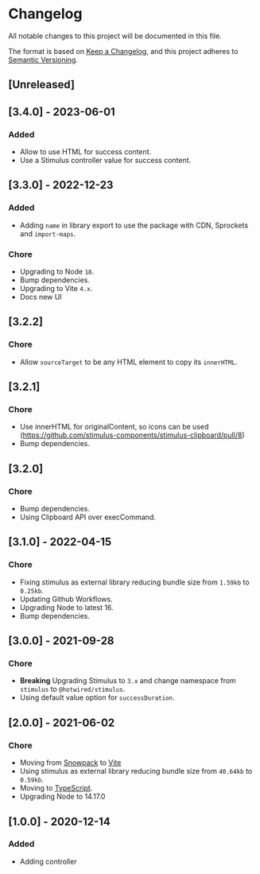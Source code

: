 # Changelog
All notable changes to this project will be documented in this file.

The format is based on [Keep a Changelog](https://keepachangelog.com/en/1.0.0/),
and this project adheres to [Semantic Versioning](https://semver.org/spec/v2.0.0.html).

## [Unreleased]

## [3.4.0] - 2023-06-01

### Added

- Allow to use HTML for success content.
- Use a Stimulus controller value for success content.

## [3.3.0] - 2022-12-23

### Added

- Adding `name` in library export to use the package with CDN, Sprockets and `import-maps`.

### Chore

- Upgrading to Node `18`.
- Bump dependencies.
- Upgrading to Vite `4.x`.
- Docs new UI

## [3.2.2]

### Chore

- Allow `sourceTarget` to be any HTML element to copy its `innerHTML`.

## [3.2.1]

### Chore

- Use innerHTML for originalContent, so icons can be used (https://github.com/stimulus-components/stimulus-clipboard/pull/8)
- Bump dependencies.

## [3.2.0]

### Chore

- Bump dependencies.
- Using Clipboard API over execCommand.

## [3.1.0] - 2022-04-15

### Chore

- Fixing stimulus as external library reducing bundle size from `1.59kb` to `0.25kb`.
- Updating Github Workflows.
- Upgrading Node to latest 16.
- Bump dependencies.

## [3.0.0] - 2021-09-28
### Chore

- **Breaking** Upgrading Stimulus to `3.x` and change namespace from `stimulus` to `@hotwired/stimulus`.
- Using default value option for `successDuration`.

## [2.0.0] - 2021-06-02

### Chore

- Moving from [Snowpack](https://www.snowpack.dev/) to [Vite](https://vitejs.dev/)
- Using stimulus as external library reducing bundle size from `40.64kb` to `0.59kb`.
- Moving to [TypeScript](https://www.typescriptlang.org/).
- Upgrading Node to 14.17.0

## [1.0.0] - 2020-12-14

### Added

- Adding controller
